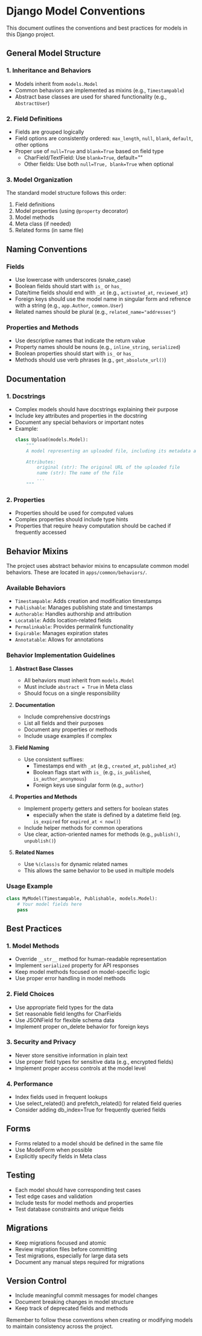 # Django Model Conventions

This document outlines the conventions and best practices for models in this Django project.

## General Model Structure

### 1. Inheritance and Behaviors
- Models inherit from `models.Model`
- Common behaviors are implemented as mixins (e.g., `Timestampable`)
- Abstract base classes are used for shared functionality (e.g., `AbstractUser`)

### 2. Field Definitions
- Fields are grouped logically
- Field options are consistently ordered: `max_length`, `null`, `blank`, `default`, other options
- Proper use of `null=True` and `blank=True` based on field type
  - CharField/TextField: Use `blank=True`, default=""
  - Other fields: Use both `null=True, blank=True` when optional

### 3. Model Organization
The standard model structure follows this order:
1. Field definitions
2. Model properties (using `@property` decorator)
3. Model methods
4. Meta class (if needed)
5. Related forms (in same file)

## Naming Conventions

### Fields
- Use lowercase with underscores (snake_case)
- Boolean fields should start with `is_` or `has_`
- Date/time fields should end with `_at` (e.g., `activated_at`, `reviewed_at`)
- Foreign keys should use the model name in singular form and refrence with a string (e.g., `app.Author`, `common.User`)
- Related names should be plural (e.g., `related_name="addresses"`)

### Properties and Methods
- Use descriptive names that indicate the return value
- Property names should be nouns (e.g., `inline_string`, `serialized`)
- Boolean properties should start with `is_` or `has_`
- Methods should use verb phrases (e.g., `get_absolute_url()`)

## Documentation

### 1. Docstrings
- Complex models should have docstrings explaining their purpose
- Include key attributes and properties in the docstring
- Document any special behaviors or important notes
- Example:
  ```python
  class Upload(models.Model):
      """
      A model representing an uploaded file, including its metadata and properties.

      Attributes:
          original (str): The original URL of the uploaded file
          name (str): The name of the file
          ...
      """
  ```

### 2. Properties
- Properties should be used for computed values
- Complex properties should include type hints
- Properties that require heavy computation should be cached if frequently accessed

## Behavior Mixins

The project uses abstract behavior mixins to encapsulate common model behaviors. These are located in `apps/common/behaviors/`.

### Available Behaviors

- `Timestampable`: Adds creation and modification timestamps
- `Publishable`: Manages publishing state and timestamps
- `Authorable`: Handles authorship and attribution
- `Locatable`: Adds location-related fields
- `Permalinkable`: Provides permalink functionality
- `Expirable`: Manages expiration states
- `Annotatable`: Allows for annotations

### Behavior Implementation Guidelines

1. **Abstract Base Classes**
   - All behaviors must inherit from `models.Model`
   - Must include `abstract = True` in Meta class
   - Should focus on a single responsibility

2. **Documentation**
   - Include comprehensive docstrings
   - List all fields and their purposes
   - Document any properties or methods
   - Include usage examples if complex

3. **Field Naming**
   - Use consistent suffixes:
     - Timestamps end with `_at` (e.g., `created_at`, `published_at`)
     - Boolean flags start with `is_` (e.g., `is_published`, `is_author_anonymous`)
     - Foreign keys use singular form (e.g., `author`)

4. **Properties and Methods**
   - Implement property getters and setters for boolean states
       - especially when the state is defined by a datetime field (eg. `is_expired` for `expired_at < now()`)
   - Include helper methods for common operations
   - Use clear, action-oriented names for methods (e.g., `publish()`, `unpublish()`)

5. **Related Names**
   - Use `%(class)s` for dynamic related names
   - This allows the same behavior to be used in multiple models

### Usage Example

```python
class MyModel(Timestampable, Publishable, models.Model):
    # Your model fields here
    pass
```

## Best Practices

### 1. Model Methods
- Override `__str__` method for human-readable representation
- Implement `serialized` property for API responses
- Keep model methods focused on model-specific logic
- Use proper error handling in model methods

### 2. Field Choices
- Use appropriate field types for the data
- Set reasonable field lengths for CharFields
- Use JSONField for flexible schema data
- Implement proper on_delete behavior for foreign keys

### 3. Security and Privacy
- Never store sensitive information in plain text
- Use proper field types for sensitive data (e.g., encrypted fields)
- Implement proper access controls at the model level

### 4. Performance
- Index fields used in frequent lookups
- Use select_related() and prefetch_related() for related field queries
- Consider adding db_index=True for frequently queried fields

## Forms
- Forms related to a model should be defined in the same file
- Use ModelForm when possible
- Explicitly specify fields in Meta class

## Testing
- Each model should have corresponding test cases
- Test edge cases and validation
- Include tests for model methods and properties
- Test database constraints and unique fields

## Migrations
- Keep migrations focused and atomic
- Review migration files before committing
- Test migrations, especially for large data sets
- Document any manual steps required for migrations

## Version Control
- Include meaningful commit messages for model changes
- Document breaking changes in model structure
- Keep track of deprecated fields and methods

Remember to follow these conventions when creating or modifying models to maintain consistency across the project.
